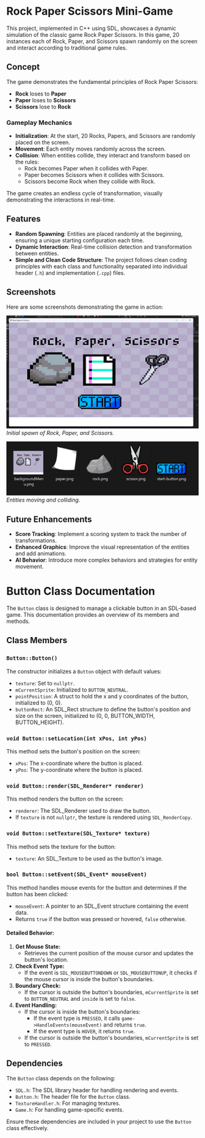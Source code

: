 # Rock Paper Scissors Mini-Game

This project, implemented in C++ using SDL, showcases a dynamic simulation of the classic game Rock Paper Scissors. In this game, 20 instances each of Rock, Paper, and Scissors spawn randomly on the screen and interact according to traditional game rules.

## Concept

The game demonstrates the fundamental principles of Rock Paper Scissors:
- **Rock** loses to **Paper**
- **Paper** loses to **Scissors**
- **Scissors** lose to **Rock**

### Gameplay Mechanics

- **Initialization**: At the start, 20 Rocks, Papers, and Scissors are randomly placed on the screen.
- **Movement**: Each entity moves randomly across the screen.
- **Collision**: When entities collide, they interact and transform based on the rules:
  - Rock becomes Paper when it collides with Paper.
  - Paper becomes Scissors when it collides with Scissors.
  - Scissors become Rock when they collide with Rock.

The game creates an endless cycle of transformation, visually demonstrating the interactions in real-time.

## Features

- **Random Spawning**: Entities are placed randomly at the beginning, ensuring a unique starting configuration each time.
- **Dynamic Interaction**: Real-time collision detection and transformation between entities.
- **Simple and Clean Code Structure**: The project follows clean coding principles with each class and functionality separated into individual header (`.h`) and implementation (`.cpp`) files.



## Screenshots

Here are some screenshots demonstrating the game in action:

![Screenshot 1](https://github.com/Marinavouk/Rock-Paper-and-Scissors/blob/main/Screenshot%202024-08-07%20133551.png)
*Initial spawn of Rock, Paper, and Scissors.*

![Screenshot 2](https://github.com/Marinavouk/Rock-Paper-and-Scissors/blob/main/Screenshot%202024-08-07%20133715.png)
*Entities moving and colliding.*

## Future Enhancements

- **Score Tracking**: Implement a scoring system to track the number of transformations.
- **Enhanced Graphics**: Improve the visual representation of the entities and add animations.
- **AI Behavior**: Introduce more complex behaviors and strategies for entity movement.

# Button Class Documentation

The `Button` class is designed to manage a clickable button in an SDL-based game. This documentation provides an overview of its members and methods.

## Class Members

### `Button::Button()`
The constructor initializes a `Button` object with default values:
- `texture`: Set to `nullptr`.
- `mCurrentSprite`: Initialized to `BUTTON_NEUTRAL`.
- `pointPosition`: A struct to hold the x and y coordinates of the button, initialized to (0, 0).
- `buttonRect`: An SDL_Rect structure to define the button's position and size on the screen, initialized to (0, 0, BUTTON_WIDTH, BUTTON_HEIGHT).

### `void Button::setLocation(int xPos, int yPos)`
This method sets the button's position on the screen:
- `xPos`: The x-coordinate where the button is placed.
- `yPos`: The y-coordinate where the button is placed.

### `void Button::render(SDL_Renderer* renderer)`
This method renders the button on the screen:
- `renderer`: The SDL_Renderer used to draw the button.
- If `texture` is not `nullptr`, the texture is rendered using `SDL_RenderCopy`.

### `void Button::setTexture(SDL_Texture* texture)`
This method sets the texture for the button:
- `texture`: An SDL_Texture to be used as the button's image.

### `bool Button::setEvent(SDL_Event* mouseEvent)`
This method handles mouse events for the button and determines if the button has been clicked:
- `mouseEvent`: A pointer to an SDL_Event structure containing the event data.
- Returns `true` if the button was pressed or hovered, `false` otherwise.

#### Detailed Behavior:
1. **Get Mouse State:**
   - Retrieves the current position of the mouse cursor and updates the button's location.
2. **Check Event Type:**
   - If the event is `SDL_MOUSEBUTTONDOWN` or `SDL_MOUSEBUTTONUP`, it checks if the mouse cursor is inside the button's boundaries.
3. **Boundary Check:**
   - If the cursor is outside the button's boundaries, `mCurrentSprite` is set to `BUTTON_NEUTRAL` and `inside` is set to `false`.
4. **Event Handling:**
   - If the cursor is inside the button's boundaries:
     - If the event type is `PRESSED`, it calls `game->HandleEvents(mouseEvent)` and returns `true`.
     - If the event type is `HOVER`, it returns `true`.
   - If the cursor is outside the button's boundaries, `mCurrentSprite` is set to `PRESSED`.

## Dependencies
The `Button` class depends on the following:
- `SDL.h`: The SDL library header for handling rendering and events.
- `Button.h`: The header file for the `Button` class.
- `TextureHandler.h`: For managing textures.
- `Game.h`: For handling game-specific events.

Ensure these dependencies are included in your project to use the `Button` class effectively.



